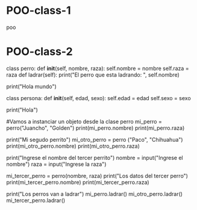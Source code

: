 # POO-class-1

poo

# POO-class-2
class perro:
    def __init__(self, nombre, raza):
        self.nombre = nombre
        self.raza = raza 
    def ladrar(self):
        print("El perro que esta ladrando: ", self.nombre)

print("Hola mundo")

class persona:
    def __init__(self, edad, sexo):
        self.edad = edad
        self.sexo = sexo 

print("Hola")

#Vamos a instanciar un objeto desde la clase perro
mi_perro = perro("Juancho", "Golden")
print(mi_perro.nombre)
print(mi_perro.raza)


print("Mi segudo perrito")
mi_otro_perro = perro ("Paco", "Chihuahua")
print(mi_otro_perro.nombre)
print(mi_otro_perro.raza)

print("Ingrese el nombre del tercer perrito")
nombre = input("Ingrese el nombre")
raza = input("Ingrese la raza")

mi_tercer_perro = perro(nombre, raza)
print("Los datos del tercer perro")
print(mi_tercer_perro.nombre)
print(mi_tercer_perro.raza)

print("Los perros van a ladrar")
mi_perro.ladrar()
mi_otro_perro.ladrar()
mi_tercer_perro.ladrar()
